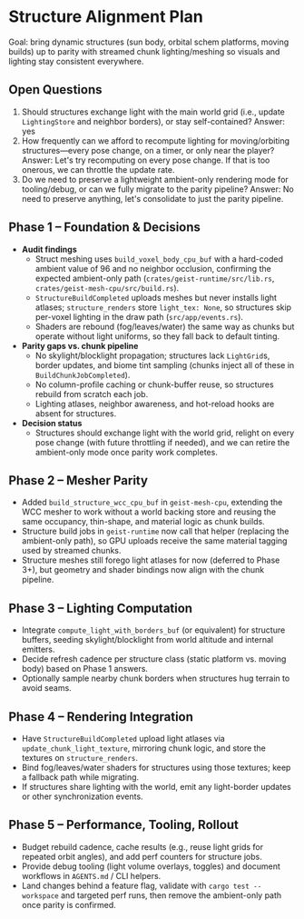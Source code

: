 # Structure Alignment Plan

Goal: bring dynamic structures (sun body, orbital schem platforms, moving builds) up to parity with streamed chunk lighting/meshing so visuals and lighting stay consistent everywhere.

## Open Questions
1. Should structures exchange light with the main world grid (i.e., update `LightingStore` and neighbor borders), or stay self-contained?
   Answer: yes
2. How frequently can we afford to recompute lighting for moving/orbiting structures—every pose change, on a timer, or only near the player?
   Answer: Let's try recomputing on every pose change. If that is too onerous, we can throttle the update rate.
3. Do we need to preserve a lightweight ambient-only rendering mode for tooling/debug, or can we fully migrate to the parity pipeline?
   Answer: No need to preserve anything, let's consolidate to just the parity pipeline.

## Phase 1 – Foundation & Decisions
- **Audit findings**
  - Struct meshing uses `build_voxel_body_cpu_buf` with a hard-coded ambient value of 96 and no neighbor occlusion, confirming the expected ambient-only path (`crates/geist-runtime/src/lib.rs`, `crates/geist-mesh-cpu/src/build.rs`).
  - `StructureBuildCompleted` uploads meshes but never installs light atlases; `structure_renders` store `light_tex: None`, so structures skip per-voxel lighting in the draw path (`src/app/events.rs`).
  - Shaders are rebound (fog/leaves/water) the same way as chunks but operate without light uniforms, so they fall back to default tinting.
- **Parity gaps vs. chunk pipeline**
  - No skylight/blocklight propagation; structures lack `LightGrid`s, border updates, and biome tint sampling (chunks inject all of these in `BuildChunkJobCompleted`).
  - No column-profile caching or chunk-buffer reuse, so structures rebuild from scratch each job.
  - Lighting atlases, neighbor awareness, and hot-reload hooks are absent for structures.
- **Decision status**
  - Structures should exchange light with the world grid, relight on every pose change (with future throttling if needed), and we can retire the ambient-only mode once parity work completes.

## Phase 2 – Mesher Parity
- Added `build_structure_wcc_cpu_buf` in `geist-mesh-cpu`, extending the WCC mesher to work without a world backing store and reusing the same occupancy, thin-shape, and material logic as chunk builds.
- Structure build jobs in `geist-runtime` now call that helper (replacing the ambient-only path), so GPU uploads receive the same material tagging used by streamed chunks.
- Structure meshes still forego light atlases for now (deferred to Phase 3+), but geometry and shader bindings now align with the chunk pipeline.

## Phase 3 – Lighting Computation
- Integrate `compute_light_with_borders_buf` (or equivalent) for structure buffers, seeding skylight/blocklight from world altitude and internal emitters.
- Decide refresh cadence per structure class (static platform vs. moving body) based on Phase 1 answers.
- Optionally sample nearby chunk borders when structures hug terrain to avoid seams.

## Phase 4 – Rendering Integration
- Have `StructureBuildCompleted` upload light atlases via `update_chunk_light_texture`, mirroring chunk logic, and store the textures on `structure_renders`.
- Bind fog/leaves/water shaders for structures using those textures; keep a fallback path while migrating.
- If structures share lighting with the world, emit any light-border updates or other synchronization events.

## Phase 5 – Performance, Tooling, Rollout
- Budget rebuild cadence, cache results (e.g., reuse light grids for repeated orbit angles), and add perf counters for structure jobs.
- Provide debug tooling (light volume overlays, toggles) and document workflows in `AGENTS.md` / CLI helpers.
- Land changes behind a feature flag, validate with `cargo test --workspace` and targeted perf runs, then remove the ambient-only path once parity is confirmed.
